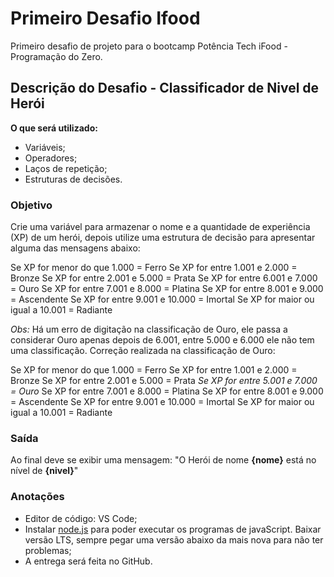 # Primeiro Desafio Ifood

Primeiro desafio de projeto para o bootcamp Potência Tech iFood - Programação do Zero.

## Descrição do Desafio - Classificador de Nivel de Herói

**O que será utilizado:**

- Variáveis;
- Operadores;
- Laços de repetição;
- Estruturas de decisões.

### Objetivo

Crie uma variável para armazenar o nome e a quantidade de experiência (XP) de um herói, depois utilize uma estrutura de decisão para apresentar alguma das mensagens abaixo:

Se XP for menor do que 1.000 = Ferro
Se XP for entre 1.001 e 2.000 = Bronze
Se XP for entre 2.001 e 5.000 = Prata
Se XP for entre 6.001 e 7.000 = Ouro
Se XP for entre 7.001 e 8.000 = Platina
Se XP for entre 8.001 e 9.000 = Ascendente
Se XP for entre 9.001 e 10.000 = Imortal
Se XP for maior ou igual a 10.001 = Radiante

*Obs:* Há um erro de digitação na classificação de Ouro, ele passa a considerar Ouro apenas depois de 6.001, entre 5.000 e 6.000 ele não tem uma classificação. Correção realizada na classificação de Ouro:

Se XP for menor do que 1.000 = Ferro
Se XP for entre 1.001 e 2.000 = Bronze
Se XP for entre 2.001 e 5.000 = Prata
*Se XP for entre 5.001 e 7.000 = Ouro*
Se XP for entre 7.001 e 8.000 = Platina
Se XP for entre 8.001 e 9.000 = Ascendente
Se XP for entre 9.001 e 10.000 = Imortal
Se XP for maior ou igual a 10.001 = Radiante

### Saída

Ao final deve se exibir uma mensagem:
"O Herói de nome **{nome}** está no nível de **{nivel}**"


### Anotações

- Editor de código: VS Code;
- Instalar [node.js](https://nodejs.org/en) para poder executar os programas de javaScript. Baixar versão LTS, sempre pegar uma versão abaixo da mais nova para não ter problemas;
- A entrega será feita no GitHub.